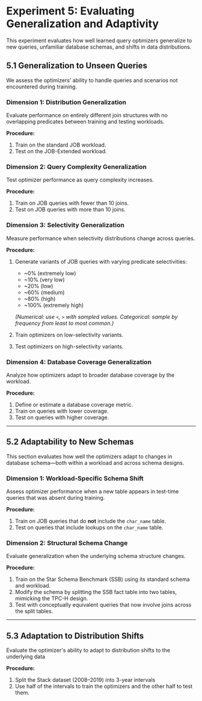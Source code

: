 # Experiment 5: Evaluating Generalization and Adaptivity

This experiment evaluates how well learned query optimizers generalize to new queries, unfamiliar database schemas, and shifts in data distributions.

## 5.1 Generalization to Unseen Queries

We assess the optimizers’ ability to handle queries and scenarios not encountered during training.

### Dimension 1: Distribution Generalization

Evaluate performance on entirely different join structures with no overlapping predicates between training and testing workloads.

**Procedure:**

1. Train on the standard JOB workload.
2. Test on the JOB-Extended workload.

### Dimension 2: Query Complexity Generalization

Test optimizer performance as query complexity increases.

**Procedure:**

1. Train on JOB queries with fewer than 10 joins.
2. Test on JOB queries with more than 10 joins.

### Dimension 3: Selectivity Generalization

Measure performance when selectivity distributions change across queries.

**Procedure:**

1. Generate variants of JOB queries with varying predicate selectivities:

   * \~0% (extremely low)
   * \~10% (very low)
   * \~20% (low)
   * \~60% (medium)
   * \~80% (high)
   * \~100% (extremely high)

   *(Numerical: use `<`, `>` with sampled values. Categorical: sample by frequency from least to most common.)*
2. Train optimizers on low-selectivity variants.
3. Test optimizers on high-selectivity variants.

### Dimension 4: Database Coverage Generalization

Analyze how optimizers adapt to broader database coverage by the workload.

**Procedure:**

1. Define or estimate a database coverage metric.
2. Train on queries with lower coverage.
3. Test on queries with higher coverage.

---

## 5.2 Adaptability to New Schemas

This section evaluates how well the optimizers adapt to changes in database schema—both within a workload and across schema designs.

### Dimension 1: Workload-Specific Schema Shift

Assess optimizer performance when a new table appears in test-time queries that was absent during training.

**Procedure:**

1. Train on JOB queries that do **not** include the `char_name` table.
2. Test on queries that include lookups on the `char_name` table.

### Dimension 2: Structural Schema Change

Evaluate generalization when the underlying schema structure changes.

**Procedure:**

1. Train on the Star Schema Benchmark (SSB) using its standard schema and workload.
2. Modify the schema by splitting the SSB fact table into two tables, mimicking the TPC-H design.
3. Test with conceptually equivalent queries that now involve joins across the split tables.

--- 

## 5.3 Adaptation to Distribution Shifts

Evaluate the optimizer's ability to adapt to distribution shifts to the underlying data

**Procedure:**

 1. Split the Stack dataset (2008–2019) into 3-year intervals
 2. Use half of the intervals to train the optimizers and the other half to test them.
